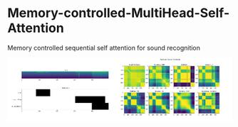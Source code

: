 # Memory-controlled-MultiHead-Self-Attention
Memory controlled sequential self attention for sound recognition


![fig1a](Images/attn_vis_1.png)
